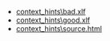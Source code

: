 - [context_hints\bad.xlf](context_hints\bad.xlf) 
- [context_hints\good.xlf](context_hints\good.xlf) 
- [context_hints\source.html](context_hints\source.html) 
